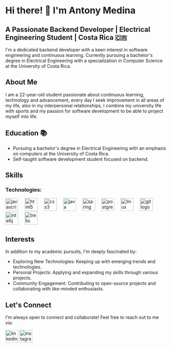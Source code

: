 
# Hi there! 👋 I'm Antony Medina

## A Passionate Backend Developer | Electrical Engineering Student | Costa Rica 🇨🇷

I'm a dedicated backend developer with a keen interest in software engineering and continuous learning. Currently pursuing a bachelor's degree in Electrical Engineering with a specialization in Computer Science at the University of Costa Rica.

## About Me
I am a 22-year-old student passionate about continuous learning, technology and advancement, every day I seek improvement in all areas of my life, also in my interpersonal relationships, I combine my university life with sports and my passion for software development to be able to project myself into life.

## Education 📚 
- Pursuing a bachelor's degree in Electrical Engineering with an emphasis on computers at the University of Costa Rica.
- Self-taught software development student focused on backend.

## Skills
### Technologies:
<div align="left">
    <img src="https://cdn.jsdelivr.net/gh/devicons/devicon/icons/javascript/javascript-original.svg" height="40" alt="javascript logo" />
    <img width="12" />
    <img src="https://cdn.jsdelivr.net/gh/devicons/devicon/icons/html5/html5-original.svg" height="40" alt="html5 logo" />
    <img width="12" />
    <img src="https://cdn.jsdelivr.net/gh/devicons/devicon/icons/css3/css3-original.svg" height="40" alt="css3 logo" />
    <img width="12" />
    <img src="https://cdn.jsdelivr.net/gh/devicons/devicon/icons/java/java-original.svg" height="40" alt="java logo" />
    <img width="12" />
    <img src="https://cdn.jsdelivr.net/gh/devicons/devicon/icons/spring/spring-original.svg" height="40" alt="spring logo" />
    <img width="12" />
    <img src="https://cdn.jsdelivr.net/gh/devicons/devicon/icons/postgresql/postgresql-original.svg" height="40" alt="postgresql logo" />
    <img width="12" />
    <img src="https://cdn.jsdelivr.net/gh/devicons/devicon/icons/linux/linux-original.svg" height="40" alt="linux logo" />
    <img width="12" />
    <img src="https://cdn.jsdelivr.net/gh/devicons/devicon/icons/git/git-original.svg" height="40" alt="git logo" />
    <img width="12" />
    <img src="https://cdn.jsdelivr.net/gh/devicons/devicon/icons/intellij/intellij-original.svg" height="40" alt="intellij logo" />
    <img width="12" />
    <img src="https://cdn.jsdelivr.net/gh/devicons/devicon/icons/trello/trello-plain.svg" height="40" alt="trello logo" />
</div>

## Interests
In addition to my academic pursuits, I'm deeply fascinated by:
- Exploring New Technologies: Keeping up with emerging trends and technologies.
- Personal Projects: Applying and expanding my skills through various projects.
- Community Engagement: Contributing to open-source projects and collaborating with like-minded enthusiasts.

## Let's Connect
I'm always open to connect and collaborate! Feel free to reach out to me via:


  <a href="https://www.linkedin.com/in/anthony-medina-1b156b1aa/"><img src="https://cdn.jsdelivr.net/gh/devicons/devicon/icons/linkedin/linkedin-original.svg" height="40" alt="linkedin logo"  /></a>
<a href="https://www.instagram.com/anthonym_.g/"><img src="https://skillicons.dev/icons?i=instagram" height="40" alt="instagram logo"  /></a>
                    
